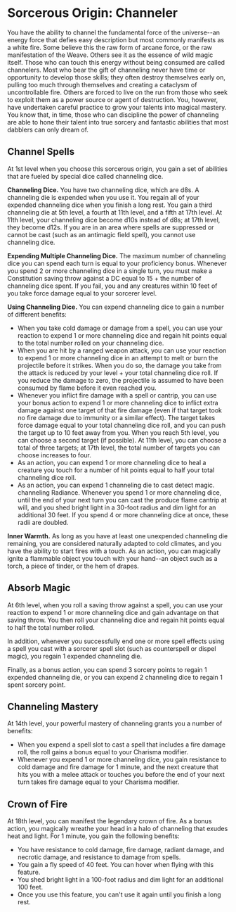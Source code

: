 # Sorcerous Origin: Channeler
You have the ability to channel the fundamental force of the universe--an energy force that defies easy description but most commonly manifests as a white fire. Some believe this the raw form of arcane force, or the raw manifestation of the Weave. Others see it as the essence of wild magic itself. Those who can touch this energy without being consumed are called channelers. Most who bear the gift of channeling never have time or opportunity to develop those skills; they often destroy themselves early on, pulling too much through themselves and creating a cataclysm of uncontrollable fire. Others are forced to live on the run from those who seek to exploit them as a power source or agent of destruction. You, however, have undertaken careful practice to grow your talents into magical mastery. You know that, in time, those who can discipline the power of channeling are able to hone their talent into true sorcery and fantastic abilities that most dabblers can only dream of.

## Channel Spells
At 1st level when you choose this sorcerous origin, you gain a set of abilities that are fueled by special dice called channeling dice.

**Channeling Dice.** You have two channeling dice, which are d8s. A channeling die is expended when you use it. You regain all of your expended channeling dice when you finish a long rest. You gain a third channeling die at 5th level, a fourth at 11th level, and a fifth at 17th level. At 11th level, your channeling dice become d10s instead of d8s; at 17th level, they become d12s. If you are in an area where spells are suppressed or cannot be cast (such as an antimagic field spell), you cannot use channeling dice.

**Expending Multiple Channeling Dice.** The maximum number of channeling dice you can spend each turn is equal to your proficiency bonus. Whenever you spend 2 or more channeling dice in a single turn, you must make a Constitution saving throw against a DC equal to 15 + the number of channeling dice spent. If you fail, you and any creatures within 10 feet of you take force damage equal to your sorcerer level.

**Using Channeling Dice.** You can expend channeling dice to gain a number of different benefits:
* When you take cold damage or damage from a spell, you can use your reaction to expend 1 or more channeling dice and regain hit points equal to the total number rolled on your channeling dice.
* When you are hit by a ranged weapon attack, you can use your reaction to expend 1 or more channeling dice in an attempt to melt or burn the projectile before it strikes. When you do so, the damage you take from the attack is reduced by your level + your total channeling dice roll. If you reduce the damage to zero, the projectile is assumed to have been consumed by flame before it even reached you.
* Whenever you inflict fire damage with a spell or cantrip, you can use your bonus action to expend 1 or more channeling dice to inflict extra damage against one target of that fire damage (even if that target took no fire damage due to immunity or a similar effect). The target takes force damage equal to your total channeling dice roll, and you can push the target up to 10 feet away from you. When you reach 5th level, you can choose a second target (if possible). At 11th level, you can choose a total of three targets; at 17th level, the total number of targets you can choose increases to four.
* As an action, you can expend 1 or more channeling dice to heal a creature you touch for a number of hit points equal to half your total channeling dice roll.
* As an action, you can expend 1 channeling die to cast detect magic.
channeling Radiance. Whenever you spend 1 or more channeling dice, until the end of your next turn you can cast the produce flame cantrip at will, and you shed bright light in a 30-foot radius and dim light for an additional 30 feet. If you spend 4 or more channeling dice at once, these radii are doubled.

**Inner Warmth.** As long as you have at least one unexpended channeling die remaining, you are considered naturally adapted to cold climates, and you have the ability to start fires with a touch. As an action, you can magically ignite a flammable object you touch with your hand--an object such as a torch, a piece of tinder, or the hem of drapes.

## Absorb Magic
At 6th level, when you roll a saving throw against a spell, you can use your reaction to expend 1 or more channeling dice and gain advantage on that saving throw. You then roll your channeling dice and regain hit points equal to half the total number rolled.

In addition, whenever you successfully end one or more spell effects using a spell you cast with a sorcerer spell slot (such as counterspell or dispel magic), you regain 1 expended channeling die.

Finally, as a bonus action, you can spend 3 sorcery points to regain 1 expended channeling die, or you can expend 2 channeling dice to regain 1 spent sorcery point.

## Channeling Mastery
At 14th level, your powerful mastery of channeling grants you a number of benefits:
* When you expend a spell slot to cast a spell that includes a fire damage roll, the roll gains a bonus equal to your Charisma modifier.
* Whenever you expend 1 or more channeling dice, you gain resistance to cold damage and fire damage for 1 minute, and the next creature that hits you with a melee attack or touches you before the end of your next turn takes fire damage equal to your Charisma modifier.

## Crown of Fire
At 18th level, you can manifest the legendary crown of fire. As a bonus action, you magically wreathe your head in a halo of channeling that exudes heat and light. For 1 minute, you gain the following benefits:
* You have resistance to cold damage, fire damage, radiant damage, and necrotic damage, and resistance to damage from spells.
* You gain a fly speed of 40 feet. You can hover when flying with this feature.
* You shed bright light in a 100-foot radius and dim light for an additional 100 feet.
* Once you use this feature, you can't use it again until you finish a long rest.
